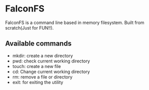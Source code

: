 # FalconFS

FalconFS is a command line based in memory filesystem. Built from scratch(Just for FUN!!).

## Available commands
 * mkdir: create a new directory
 * pwd: check current working directory
 * touch: create a new file
 * cd: Change current working directory
 * rm: remove a file or directory
 * exit: for exiting the utility
 
 
